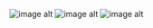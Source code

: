 ![image alt](https://github.com/bfuentes1706-gif/Final-Charter/blob/main/charts.png?raw=true)
![image alt](https://github.com/bfuentes1706-gif/Final-Charter/blob/main/Board.png?raw=true)
![image alt](https://github.com/bfuentes1706-gif/Final-Charter/blob/main/Grid.png?raw=true)
